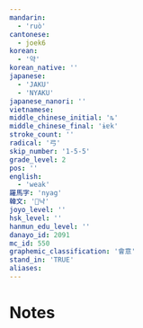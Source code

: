 ```yaml
---
mandarin:
  - 'ruò'
cantonese:
  - joek6
korean:
  - '약'
korean_native: ''
japanese:
  - 'JAKU'
  - 'NYAKU'
japanese_nanori: ''
vietnamese:
middle_chinese_initial: 'ȵ'
middle_chinese_final: 'ɨɐk'
stroke_count: ''
radical: '弓'
skip_number: '1-5-5'
grade_level: 2
pos: ''
english:
  - 'weak'
羅馬字: 'nyag'
韓文: '냑'
joyo_level: ''
hsk_level: ''
hanmun_edu_level: ''
danayo_id: 2091
mc_id: 550
graphemic_classification: '會意'
stand_in: 'TRUE'
aliases:
---
```


# Notes
